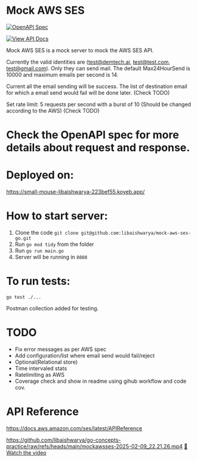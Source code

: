 
# Mock AWS SES

[![OpenAPI Spec](https://img.shields.io/badge/Swagger-UI-green)](https://petstore.swagger.io/?url=https://raw.githubusercontent.com/libaishwarya/mock-aws-ses-go/refs/heads/main/openapi.yaml)


[![View API Docs](https://img.shields.io/badge/API-Docs-red)](https://redocly.github.io/redoc/?url=https://raw.githubusercontent.com/libaishwarya/mock-aws-ses-go/refs/heads/main/openapi.yaml)

Mock AWS SES is a mock server to mock the AWS SES API.

Currently the valid identities are (test@demtech.ai, test@test.com, test@gmail.com). Only they can send mail.
The default Max24HourSend is 10000 and maximum emails per second is 14.

Current all the email sending will be success. The list of destination email for which a email send would fail will be done later. (Check TODO)

Set rate limit: 5 requests per second with a burst of 10 (Should be changed according to the AWS) (Check TODO)

# Check the OpenAPI spec for more details about request and response.

# Deployed on:
https://small-mouse-libaishwarya-223bef55.koyeb.app/

# How to start server:
1. Clone the code `git clone git@github.com:libaishwarya/mock-aws-ses-go.git`
2. Run `go mod tidy` from the folder
3. Run `go run main.go`
4. Server will be running in `8080`


# To run tests:
`go test ./...`

Postman collection added for testing.


# TODO
* Fix error messages as per AWS spec
* Add configuration/list where email send would fail/reject
* Optional(Relational store)
* Time intervaled stats
* Ratelimiting as AWS
* Coverage check and show in readme using gihub workflow and code cov.

# API Reference
https://docs.aws.amazon.com/ses/latest/APIReference

https://github.com/libaishwarya/go-concepts-practice/raw/refs/heads/main/mockawsses-2025-02-09_22.21.26.mp4
[🎥 Watch the video](https://github.com/libaishwarya/go-concepts-practice/raw/refs/heads/main/mockawsses-2025-02-09_22.21.26.mp4)
